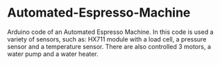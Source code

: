 # Automated-Espresso-Machine
Arduino code of an Automated Espresso Machine.
In this code is used a variety of sensors, such as: HX711 module with a load cell, a pressure sensor and a temperature sensor.
There are also controlled 3 motors, a water pump and a water heater.
